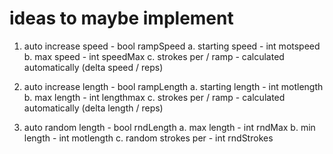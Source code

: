 # ideas to maybe implement

1. auto increase speed - bool rampSpeed
    a. starting speed - int motspeed
    b. max speed - int speedMax
    c. strokes per / ramp - calculated automatically (delta speed / reps)

2. auto increase length - bool rampLength
    a. starting length - int motlength
    b. max length - int lengthmax
    c. strokes per / ramp -  calculated automatically (delta length / reps)

3. auto random length - bool rndLength
    a. max length - int rndMax
    b. min length - int motlength
    c. random strokes per - int rndStrokes